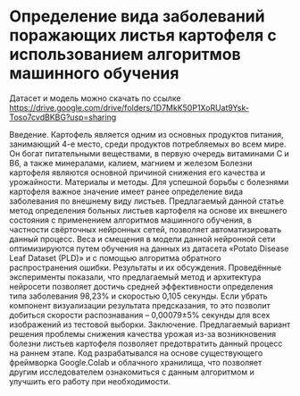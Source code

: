 # Определение вида заболеваний поражающих листья картофеля с использованием алгоритмов машинного обучения
Датасет и модель можно скачать по ссылке https://drive.google.com/drive/folders/1D7MkK50P1XoRUat9Ysk-Toso7cvdBKBG?usp=sharing

Введение. Картофель является одним из основных продуктов питания, занимающий 4-е место, среди продуктов потребляемых во всем мире. Он богат питательными веществами, в первую очередь витаминами С и В6, а также минералами, калием, магнием и железом Болезни картофеля являются основной причиной снижения его качества и урожайности. 
Материалы и методы. Для успешной борьбы с болезнями картофеля важное значение имеет ранее определение вида заболевания по внешнему виду листьев. Предлагаемый данной статье метод определения больных листьев картофеля на основе их внешнего состояния с применением алгоритмов машинного обучения, в частности свёрточных нейронных сетей, позволяет автоматизировать данный процесс. Веса и смещения в модели данной нейронной сети оптимизируются путем обучения на данных из датасета «Potato Disease Leaf Dataset (PLD)» и с помощью алгоритма обратного распространения ошибки. 
Результаты и их обсуждения. Проведённые эксперименты показали, что предлагаемый метод и архитектура нейросети позволяет достичь средней эффективности определения типа заболевания 98,23% и скоростью 0,105 секунды. Если убрать компонент визуализации результата предсказания, то это позволит добиться скорости распознавания – 0,00079±5% секунды для всех изображений из тестовой выборки.
Заключение. Предлагаемый вариант решения проблемы снижения качества урожая из-за возникновения болезни листьев картофеля позволяет предотвратить данный процесс на раннем этапе. Код разрабатывался на основе существующего фреймворка Google.Colab и облачного хранилища, что позволяет другим исследователем ознакомиться с данным алгоритмом и улучшить его работу при необходимости.
